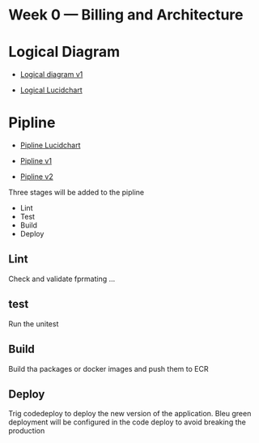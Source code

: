 # Week 0 — Billing and Architecture

# Logical Diagram

- [Logical diagram v1](../week0/images/Cruddur%20-%20Logical%20Diagram.png)

- [Logical Lucidchart](https://lucid.app/lucidchart/49f7d1f7-ff3a-471b-8674-bd23124c4ef6/edit?viewport_loc=-414%2C-463%2C2899%2C1459%2C0_0&invitationId=inv_13e5eaeb-5cc2-426c-afbd-9f1aa4c6acb5)


# Pipline

- [Pipline Lucidchart](https://lucid.app/lucidchart/12ffdba1-6cff-46f2-b665-1a8773b81caf/edit?beaconFlowId=5E31E2692B026FAE&invitationId=inv_62dffc7f-1b95-46b9-94c8-2b8828bdf9ec&page=0_0#)

- [Pipline v1](../week0/images/Crudur%20-%20Pipline.png)
- [Pipline v2](../week0/images/Crudur%20-%20Pipline-v2.png)


Three stages will be added to the pipline

- Lint
- Test
- Build
- Deploy
  
## Lint
Check and validate fprmating ...

## test
Run the unitest 

## Build
Build tha packages or docker images and push them to ECR

## Deploy 
Trig codedeploy to deploy the new version of the application. Bleu green deployment will be configured in the code deploy to avoid breaking the production